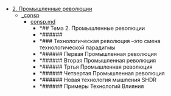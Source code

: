 - <a href = "F:\Node_projects\Node_Way\NBase\_Md\_Index\_TGUniversitet\I_kurs\+Проектная_деятельность_1_pdf\2. Промышленные революции\cat.2. Промышленные революции\dir.2. Промышленные революции.md">2. Промышленные революции</a>
    - <a href = "F:\Node_projects\Node_Way\NBase\_Md\_Index\_TGUniversitet\I_kurs\+Проектная_деятельность_1_pdf\2. Промышленные революции\_consp\cat._consp\dir._consp.md">_consp</a>
        - <a href = "F:\Node_projects\Node_Way\NBase\_Md\_Index\_TGUniversitet\I_kurs\+Проектная_деятельность_1_pdf\2. Промышленные революции\_consp\consp.md">consp.md</a>
            - *## Тема 2. Промышленные революции
            - *######
            - *### Технологическая революция –это смена технологической парадигмы
            - *###### Первая Промышленная революция
            - *###### Вторая Промышленная революция
            - *###### Тртья Промышленная революция
            - *###### Четвертая Промышленная революция
            - *###### Новая технология мышления SHDR
            - *###### Примеры Технологий Влияния
    
